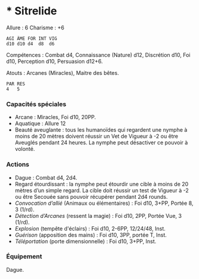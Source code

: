 # * Sitrelide

Allure : 6
Charisme : +6

	AGI	ÂME	FOR	INT	VIG
	d10	d10	d4	d8	d6

Compétences : Combat d4, Connaissance (Nature) d12, Discrétion d10, Foi d10, Perception d10, Persuasion d12+6.

Atouts : Arcanes (Miracles), Maitre des bêtes.

	PAR	RES
	4	5

### Capacités spéciales
- Arcane : Miracles, Foi d10, 20PP.
- Aquatique : Allure 12
- Beauté aveuglante : tous les humanoïdes qui regardent une nymphe à moins de 20 mètres doivent réussir un Vet de Vigueur à -2 ou être Aveuglés pendant 24 heures. La nymphe peut désactiver ce pouvoir à volonté.

### Actions
- Dague : Combat d4, 2d4.
- Regard étourdissant : la nymphe peut étourdir une cible à moins de 20 mètres d’un simple regard. La cible doit réussir un test de Vigueur à -2 ou être Secouée sans pouvoir récupérer pendant 2d4 rounds.
- _Convocation d’allié_ (Animaux ou élémentaires) : Foi d10, 3+PP, Portée 8, 3 (1/rd).
- _Détection d’Arcanes_ (ressent la magie) : Foi d10, 2PP, Portée Vue, 3 (1/rd).
- _Explosion_ (tempête d'éclairs) : Foi d10, 2-6PP, 12/24/48, Inst.
- _Guérison_ (apposition des mains) : Foi d10, 3PP, portée T, Inst.
- _Téléportation_ (porte dimensionnelle) : Foi d10, 3+PP, Inst.

### Équipement
Dague.
